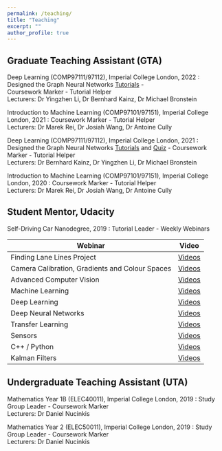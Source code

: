 ```yaml
---
permalink: /teaching/
title: "Teaching"
excerpt: ""
author_profile: true
---
```


## Graduate Teaching Assistant (GTA)

Deep Learning (COMP97111/97112), Imperial College London, 2022 
:   Designed the Graph Neural Networks [Tutorials](https://www.doc.ic.ac.uk/~bkainz/teaching/DL/T09_GCNs.pdf) -  
Coursework Marker - Tutorial Helper\
Lecturers: Dr Yingzhen Li, Dr Bernhard Kainz, Dr Michael Bronstein

Introduction to Machine Learning (COMP97101/97151), Imperial College London, 2021 
:   Coursework Marker - Tutorial Helper\
Lecturers: Dr Marek Rei, Dr Josiah Wang, Dr Antoine Cully 

Deep Learning (COMP97111/97112), Imperial College London, 2021 
:   Designed the Graph Neural Networks [Tutorials](https://www.doc.ic.ac.uk/~bkainz/teaching/DL/T09_GCNs.pdf) and [Quiz](https://quizizz.com/admin/quiz/6033e5f2636d8c001b08eb6a/deep-learning-gnns) - 
Coursework Marker - Tutorial Helper\
Lecturers: Dr Bernhard Kainz, Dr Yingzhen Li, Dr Michael Bronstein 

Introduction to Machine Learning (COMP97101/97151), Imperial College London, 2020
:   Coursework Marker - Tutorial Helper\
Lecturers: Dr Marek Rei, Dr Josiah Wang, Dr Antoine Cully 

## Student Mentor, Udacity

Self-Driving Car Nanodegree, 2019 
:   Tutorial Leader - Weekly Webinars 

| Webinar  | Video   |  
| -------- | ------ |
| Finding Lane Lines Project | [Videos](https://youtu.be/F6PrgOS_cAA) | 
| Camera Calibration, Gradients and Colour Spaces | [Videos](https://youtu.be/si5Qo2BWEk8) |
| Advanced Computer Vision    | [Videos](https://youtu.be/5RPqrCyJxDE) | 
| Machine Learning    | [Videos](https://youtu.be/4wa3sTeVK7A) |
| Deep Learning    | [Videos](https://youtu.be/OiNCEGQ8_XM) | 
| Deep Neural Networks    | [Videos](https://youtu.be/Lo2o1Fk9BZw) | 
| Transfer Learning    | [Videos](https://youtu.be/TWrkdTGzUf8) |
|  Sensors   | [Videos](https://youtu.be/od-CK2j8yYY) | 
|  C++ / Python   | [Videos](https://youtu.be/9h9BPeM25x4) |
|  Kalman Filters   | [Videos](https://youtu.be/nP7VNlWvDg0) | 

## Undergraduate Teaching Assistant (UTA)

Mathematics Year 1B (ELEC40011), Imperial College London, 2019
:   Study Group Leader - Coursework Marker\
Lecturers: Dr Daniel Nucinkis

Mathematics Year 2 (ELEC50011), Imperial College London, 2019
:   Study Group Leader - Coursework Marker\
Lecturers: Dr Daniel Nucinkis
